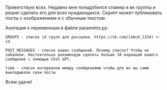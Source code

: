 Приветствую всех. Недавно мне понадобился спамер в вк группы и решил сделать его для всех нуждающихся. 
Скрипт  может публиковать посты с изображением и с обычным текстом.

Анотация к переменным в файле parametrs.py:

    GROUPS - список id групп для рассылки. https://vk.com/(abcd_1234) <- id
    
    POST_MESSAGES - cписок ваших сообщений. Почему список? Чтобы не забанили. Настоятельно рекомендую сделать больше 10 вариаций вашего сообщения с помощью Chat GPT.
    
    time - список интервалов между сообщениями чтобы для вк вы сами выкладывали свои посты

Всем удачи!
